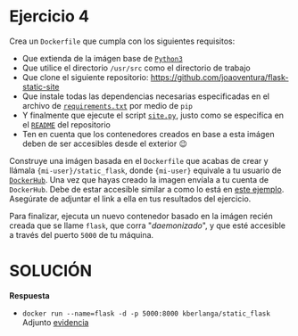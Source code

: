 # Ejercicio 4

Crea un `Dockerfile` que cumpla con los siguientes requisitos:

- Que extienda de la imágen base de [`Python3`](https://hub.docker.com/_/python)
- Que utilice el directorio `/usr/src` como el directorio de trabajo
- Que clone el siguiente repositorio: <https://github.com/joaoventura/flask-static-site>
- Que instale todas las dependencias necesarias especificadas en el archivo de [`requirements.txt`](https://github.com/joaoventura/flask-static-site/blob/master/requirements.txt) por medio de `pip`
- Y finalmente que ejecute el script [`site.py`](https://github.com/joaoventura/flask-static-site/blob/master/site.py), justo como se especifíca en el [`README`](https://github.com/joaoventura/flask-static-site#development--building) del repositorio
- Ten en cuenta que los contenedores creados en base a esta imágen deben de ser accesibles desde el exterior :wink:

Construye una imágen basada en el `Dockerfile` que acabas de crear y llámala `{mi-user}/static_flask`, donde `{mi-user}` equivale a tu usuario de [`DockerHub`](https://hub.docker.com/). Una vez que hayas creado la imagen envíala a tu cuenta de `DockerHub`. Debe de estar accesible similar a como lo está en [este ejemplo](https://hub.docker.com/r/anhellojz/static_flask). Asegúrate de adjuntar el link a ella en tus resultados del ejercicio.

Para finalizar, ejecuta un nuevo contenedor basado en la imágen recién creada que se llame `flask`, que corra "_daemonizado_", y que esté accesible a través del puerto `5000` de tu máquina.

# SOLUCIÓN
**Respuesta**
- `docker run --name=flask -d -p 5000:8000 kberlanga/static_flask` Adjunto [evidencia](./captura_ejercicio4.png)
